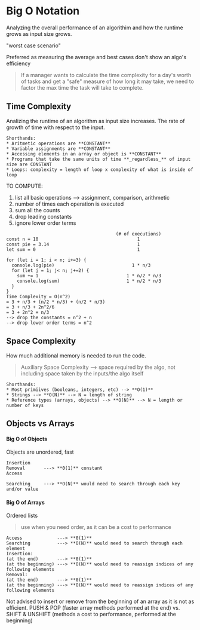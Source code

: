 # Big O Notation

Analyzing the overall performance of an algorithim and how the runtime grows as input size grows.

"worst case scenario"

Preferred as measuring the average and best cases don't show an algo's efficiency
> If a manager wants to calculate the time complexity for a day's worth of tasks and get a "safe" measure of how long it may take, we need to factor the max time the task will take to complete.

## Time Complexity
Analizing the runtime of an algorithm as input size increases.
The rate of growth of time with respect to the input.
```
Shorthands:
* Aritmetic operations are **CONSTANT**
* Variable assignments are **CONSTANT**
* Accessing elements in an array or object is **CONSTANT**
* Programs that take the same units of time **_regardless_** of input size are CONSTANT
* Loops: complexity = length of loop x complexity of what is inside of loop
```

TO COMPUTE:
1. list all basic operations --> assignment, comparison, arithmetic
2. number of times each operation is executed
3. sum all the counts
4. drop leading constants
5. ignore lower order terms

```
                                         (# of executions)
const n = 10                                     1
const pie = 3.14                                 1
let sum = 0                                      1

for (let i = 1; i < n; i+=3) {
  console.log(pie)                             1 * n/3
  for (let j = 1; j< n; j+=2) {
    sum += 1                                 1 * n/2 * n/3
    console.log(sum)                         1 * n/2 * n/3
  }
}
Time Complexity = O(n^2)
= 3 + n/3 + (n/2 * n/3) + (n/2 * n/3)
= 3 + n/3 + 2n^2/6
= 3 + 2n^2 + n/3
--> drop the constants = n^2 + n
--> drop lower order terms = n^2
```

## Space Complexity
How much additional memory is needed to run the code.
> Auxiliary Space Complexity --> space required by the algo, not including space taken by the inputs/the algo itself
```
Shorthands:
* Most primiives (booleans, integers, etc) --> **O(1)**
* Strings --> **O(N)** --> N = length of string
* Reference types (arrays, objects) --> **O(N)** --> N = length or number of keys
```
## Objects vs Arrays

#### Big O of Objects
Objects are unordered, fast

```
Insertion
Removal       ---> **0(1)** constant
Access

Searching     ---> **O(N)** would need to search through each key and/or value
```

#### Big O of Arrays
Ordered lists
> use when you need order, as it can be a cost to performance

```
Access             ---> **0(1)**
Searching          ---> **O(N)** would need to search through each element
Insertion:
(at the end)       ---> **0(1)**
(at the beginning) ---> **O(N)** would need to reassign indices of any following elements
Removal:
(at the end)       ---> **0(1)**
(at the beginning) ---> **O(N)** would need to reassign indices of any following elements
```

Not advised to insert or remove from the beginning of an array as it is not as efficient.
PUSH & POP
(faster array methods performed at the end)
vs.
SHIFT & UNSHIFT
(methods a cost to performance, performed at the beginning)
